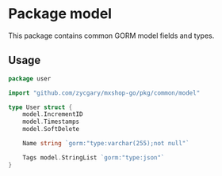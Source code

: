 # Package model

This package contains common GORM model fields and types.

## Usage

```go
package user

import "github.com/zycgary/mxshop-go/pkg/common/model"

type User struct {
	model.IncrementID
	model.Timestamps
	model.SoftDelete

	Name string `gorm:"type:varchar(255);not null"`

	Tags model.StringList `gorm:"type:json"`
}
```